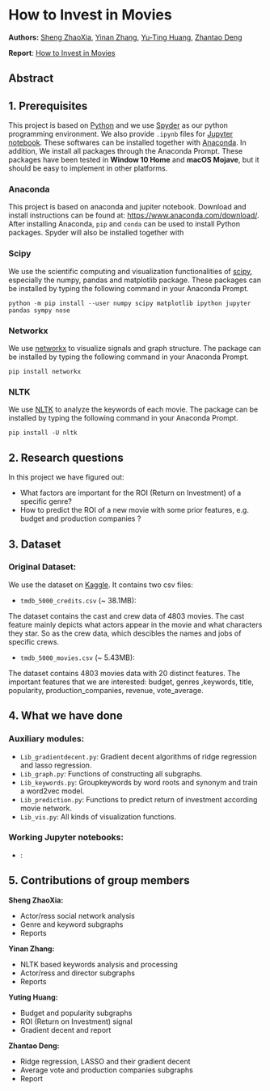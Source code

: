 # How to Invest in Movies
**Authors:** [Sheng ZhaoXia](https://github.com/SXiaZr), [Yinan Zhang](https://github.com/yinanzhangepfl), [Yu-Ting Huang](https://github.com/yuyuvalerie), [Zhantao Deng](https://github.com/GentleDell) 

**Report**: [How to Invest in Movies]()

## Abstract


## 1. Prerequisites
This project is based on [Python](https://www.python.org/) and we use [Spyder](https://www.spyder-ide.org/) as our python programming environment. We also provide `.ipynb` files for [Jupyter notebook](https://jupyter.org/). These softwares can be installed together with [Anaconda](https://www.anaconda.com/). In addition, We install all packages through the Anaconda Prompt. These packages have been tested in **Window 10 Home** and **macOS Mojave**, but it should be easy to implement in other platforms. 

### Anaconda
This project is based on anaconda and jupiter notebook. Download and install instructions can be found at: https://www.anaconda.com/download/. After installing Anaconda, `pip` and `conda` can be used to install Python packages. Spyder will also be installed together with 

### Scipy
We use the scientific computing and visualization functionalities of [scipy](https://www.scipy.org/install.html), especially the numpy, pandas and matplotlib package. These packages can be installed by typing the following command in your Anaconda Prompt.
```
python -m pip install --user numpy scipy matplotlib ipython jupyter pandas sympy nose
```

### Networkx
We use [networkx](http://networkx.github.io) to visualize signals and graph structure. The package can be installed by typing the following command in your Anaconda Prompt.
```
pip install networkx
```

### NLTK
We use [NLTK](https://www.nltk.org/) to analyze the keywords of each movie. The package can be installed by typing the following command in your Anaconda Prompt.
```
pip install -U nltk
```

## 2. Research questions
In this project we have figured out:
- What factors are important for the ROI (Return on Investment) of a specific genre?
- How to predict the ROI of a new movie with some prior features, e.g. budget and production companies ?

## 3. Dataset
### Original Dataset:
We use the dataset on [Kaggle](https://www.kaggle.com/tmdb/tmdb-movie-metadata). It contains two csv files: 
- `tmdb_5000_credits.csv` (~ 38.1MB): 

The dataset contains the cast and crew data of 4803 movies. The cast feature mainly depicts what actors appear in the movie and what characters they star. So as the crew data, which descibles the names and jobs of specific crews. 
- `tmdb_5000_movies.csv` (~ 5.43MB): 

The dataset contains 4803 movies data with 20 distinct features. The important features that we are interested: budget, genres ,keywords, title, popularity, production_companies, revenue, vote_average.



## 4. What we have done
### Auxiliary modules:
- `Lib_gradientdecent.py`: Gradient decent algorithms of ridge regression and lasso regression.
- `Lib_graph.py`: Functions of constructing all subgraphs.
- `Lib_keywords.py`: Groupkeywords by word roots and synonym and train a word2vec model.
- `Lib_prediction.py`: Functions to predict return of investment according movie network.
- `Lib_vis.py`: All kinds of visualization functions. 

### Working Jupyter notebooks:
- : 


## 5. Contributions of group members
**Sheng ZhaoXia:**
- Actor/ress social network analysis
- Genre and keyword subgraphs
- Reports

**Yinan Zhang:**
- NLTK based keywords analysis and processing 
- Actor/ress and director subgraphs
- Reports

**Yuting Huang:**
- Budget and popularity subgraphs
- ROI (Return on Investment) signal
- Gradient decent and report

**Zhantao Deng:**
- Ridge regression, LASSO and their gradient decent
- Average vote and production companies subgraphs
- Report
